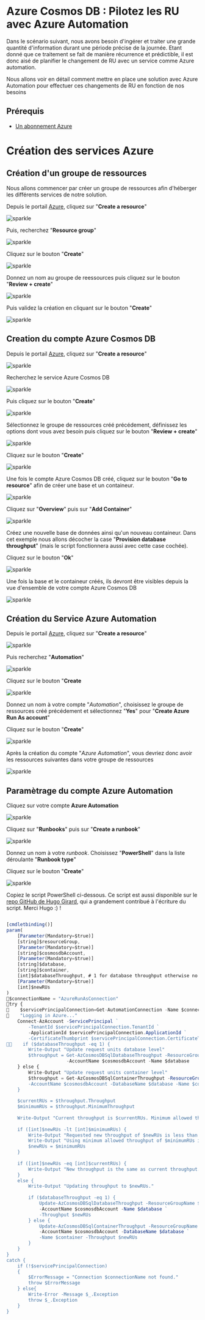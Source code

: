 # Azure Cosmos DB : Pilotez les RU avec Azure Automation

Dans le scénario suivant, nous avons besoin d'ingérer et traiter une grande quantité d'information durant une période précise de la journée.
Etant donné que ce traitement se fait de manière récurrence et prédictible, il est donc aisé de planifier le changement de RU avec un service comme Azure automation.

Nous allons voir en détail comment mettre en place une solution avec Azure Automation pour effectuer ces changements de RU en fonction de nos besoins

## Prérequis

- [Un abonnement Azure](https://azure.microsoft.com/fr-fr/free/)


# Création des services Azure
## Création d'un groupe de ressources
Nous allons commencer par créer un groupe de ressources afin d'héberger les différents services de notre solution.

Depuis le portail [Azure](https://portal.azure.com), cliquez sur "**Create a resource**"

![sparkle](Pictures/001.png)

 Puis, recherchez "**Resource group**"

 ![sparkle](Pictures/002.png)


Cliquez sur le bouton "**Create**"

![sparkle](Pictures/003.png)

Donnez un nom au groupe de reessources puis cliquez sur le bouton "**Review + create**"

![sparkle](Pictures/004.png)

Puis validez la création en cliquant sur le bouton "**Create**"

![sparkle](Pictures/005.png)

## Creation du compte Azure Cosmos DB

Depuis le portail [Azure](https://portal.azure.com), cliquez sur "**Create a resource**"

![sparkle](Pictures/006.png)

Recherchez le service Azure Cosmos DB

![sparkle](Pictures/007.png)

Puis cliquez sur le bouton "**Create**"

![sparkle](Pictures/008.png)

Sélectionnez le groupe de ressources créé précédement, définissez les options dont vous avez besoin puis cliquez sur le bouton "**Review + create**"

![sparkle](Pictures/009.png)

Cliquez sur le bouton "**Create**"

![sparkle](Pictures/010.png)

Une fois le compte Azure Cosmos DB créé, cliquez sur le bouton "**Go to resource**" afin de créer une base et un containeur.

![sparkle](Pictures/011.png)

Cliquez sur "**Overview**" puis sur "**Add Container**"

![sparkle](Pictures/012.png)

Créez une nouvelle base de données ainsi qu'un nouveau containeur. Dans cet exemple nous allons décocher la case "**Provision database throughput**" (mais le script fonctionnera aussi avec cette case cochée).

Cliquez sur le bouton "**Ok**"

![sparkle](Pictures/013.png)

Une fois la base et le containeur créés, ils devront être visibles depuis la vue d'ensemble de votre compte Azure Cosmos DB 

![sparkle](Pictures/014.png)

## Création du Service Azure Automation

Depuis le portail [Azure](https://portal.azure.com), cliquez sur "**Create a resource**"

![sparkle](Pictures/015.png)


Puis recherchez "**Automation**"

![sparkle](Pictures/016.png)

Cliquez sur le bouton "**Create**

![sparkle](Pictures/017.png)

Donnez un nom à votre compte "*Automation*", choisissez le groupe de ressources créé précédement et sélectionnez "**Yes**" pour "**Create Azure Run As account**"

Cliquez sur le bouton "**Create**"

![sparkle](Pictures/018.png)

Après la création du compte "*Azure Automation*", vous devriez donc avoir les ressources suivantes dans votre groupe de ressources

![sparkle](Pictures/019.png)

## Paramètrage du compte Azure Automation

Cliquez sur votre compte **Azure Automation**

![sparkle](Pictures/020.png)

Cliquez sur "**Runbooks**" puis sur "**Create a runbook**"

![sparkle](Pictures/021.png)

Donnez un nom à votre *runbook*.
Choisissez "**PowerShell**" dans la liste déroulante "**Runbook type**"

Cliquez sur le bouton "**Create**"

![sparkle](Pictures/022.png)


Copiez le script PowerShell ci-dessous. Ce script est aussi disponible sur le [repo GitHub de Hugo Girard](https://github.com/hugogirard/azureScripts/tree/master/runbook/scaleUnitCosmosDB), qui a grandement contribué à l'écriture du script. Merci Hugo :) ! 

```javascript

[cmdletbinding()]
param(
    [Parameter(Mandatory=$true)]
    [string]$resourceGroup,    
    [Parameter(Mandatory=$true)]
    [string]$cosmosdbAccount,
    [Parameter(Mandatory=$true)]
    [string]$database,    
    [string]$container,    
    [int]$databaseThroughput, # 1 for database throughput otherwise no need this parameters    
    [Parameter(Mandatory=$true)]
    [int]$newRUs
)
$connectionName = "AzureRunAsConnection"
try {
    $servicePrincipalConnection=Get-AutomationConnection -Name $connectionName
    "Logging in Azure..."
    Connect-AzAccount -ServicePrincipal `
        -TenantId $servicePrincipalConnection.TenantId `
        -ApplicationId $servicePrincipalConnection.ApplicationId `
        -CertificateThumbprint $servicePrincipalConnection.CertificateThumbprint
    if ($databaseThroughput -eq 1) {
        Write-Output "Update request units database level"
        $throughput = Get-AzCosmosDBSqlDatabaseThroughput -ResourceGroupName $resourceGroup `
                      -AccountName $cosmosdbAccount -Name $database
    } else {
        Write-Output "Update request units container level"
        $throughput = Get-AzCosmosDBSqlContainerThroughput -ResourceGroupName $resourceGroup `
        -AccountName $cosmosdbAccount -DatabaseName $database -Name $container
    }
    
    $currentRUs = $throughput.Throughput
    $minimumRUs = $throughput.MinimumThroughput
    
    Write-Output "Current throughput is $currentRUs. Minimum allowed throughput is $minimumRUs."
    
    if ([int]$newRUs -lt [int]$minimumRUs) {
        Write-Output "Requested new throughput of $newRUs is less than minimum allowed throughput of $minimumRUs."
        Write-Output "Using minimum allowed throughput of $minimumRUs instead."
        $newRUs = $minimumRUs
    }
    
    if ([int]$newRUs -eq [int]$currentRUs) {
        Write-Output "New throughput is the same as current throughput. No change needed."
    }
    else {
        Write-Output "Updating throughput to $newRUs."
        
        if ($databaseThroughput -eq 1) {
            Update-AzCosmosDBSqlDatabaseThroughput -ResourceGroupName $resourceGroup `
            -AccountName $cosmosdbAccount -Name $database `
            -Throughput $newRUs
        } else {
            Update-AzCosmosDBSqlContainerThroughput -ResourceGroupName $resourceGroup `
            -AccountName $cosmosdbAccount -DatabaseName $database `
            -Name $container -Throughput $newRUs
        }
    }
}
catch {
    if (!$servicePrincipalConnection)
    {
        $ErrorMessage = "Connection $connectionName not found."
        throw $ErrorMessage
    } else{
        Write-Error -Message $_.Exception
        throw $_.Exception
    }    
}
 ```


